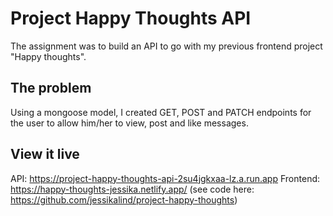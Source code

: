 # Project Happy Thoughts API

The assignment was to build an API to go with my previous frontend project "Happy thoughts".

## The problem

Using a mongoose model, I created GET, POST and PATCH endpoints for the user to allow him/her to view, post and like messages.

## View it live

API: https://project-happy-thoughts-api-2su4jgkxaa-lz.a.run.app
Frontend: https://happy-thoughts-jessika.netlify.app/ (see code here: https://github.com/jessikalind/project-happy-thoughts)

